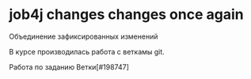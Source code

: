 # job4j changes changes once again

Объединение зафиксированных изменений 

В курсе производилась работа с веткамы git.

Работа по заданию Ветки[#198747]